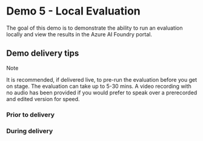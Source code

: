 # Demo 5 - Local Evaluation

The goal of this demo is to demonstrate the ability to run an evaluation locally and view the results in the Azure AI Foundry portal.

## Demo delivery tips

> [!NOTE]
> It is recommended, if delivered live, to pre-run the evaluation before you get on stage. The evaluation can take up to 5-30 mins. A video recording with no audio has been provided if you would prefer to speak over a prerecorded and edited version for speed.

### Prior to delivery

### During delivery
